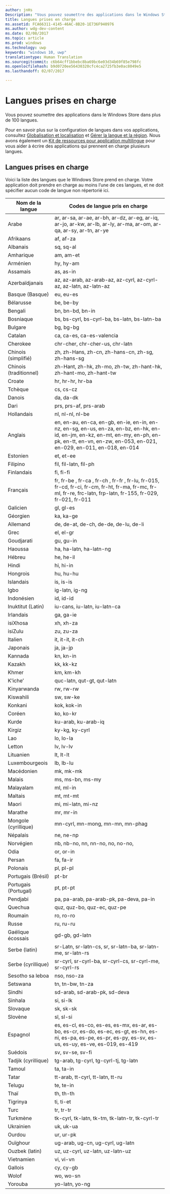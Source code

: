 ```yaml
---
author: jnHs
Description: "Vous pouvez soumettre des applications dans le Windows Store dans plus de 100 langues."
title: Langues prises en charge
ms.assetid: FCA66311-4145-46AC-8B20-1E736F940976
ms.author: wdg-dev-content
ms.date: 02/08/2017
ms.topic: article
ms.prod: windows
ms.technology: uwp
keywords: "windows 10, uwp"
translationtype: Human Translation
ms.sourcegitcommit: c6b64cff1bbebc8ba69bc6e03d34b69f85e798fc
ms.openlocfilehash: b9d0720ee56430320cfc4ca2725fb3e0ac8049e5
ms.lasthandoff: 02/07/2017

---
```


# <a name="supported-languages"></a>Langues prises en charge


Vous pouvez soumettre des applications dans le Windows Store dans plus de 100 langues.

Pour en savoir plus sur la configuration de langues dans vos applications, consultez [Globalisation et localisation](../globalizing/globalizing-portal.md) et [Gérer la langue et la région](../globalizing/manage-language-and-region.md). Nous avons également un [Kit de ressources pour application multilingue](https://msdn.microsoft.com/library/windows/apps/xaml/jj572370) pour vous aider à écrire des applications qui prennent en charge plusieurs langues.

## <a name="supported-languages"></a>Langues prises en charge


Voici la liste des langues que le Windows Store prend en charge. Votre application doit prendre en charge au moins l’une de ces langues, et ne doit spécifier aucun code de langue non répertorié ici.

| Nom de la langue         | Codes de langue pris en charge                                                                                                                                                                              |
|-----------------------|-------------------------------------------------------------------------------------------------------------------------------------------------------------------------------------------------------|
| Arabe                | ar, ar-sa, ar-ae, ar-bh, ar-dz, ar-eg, ar-iq, ar-jo, ar-kw, ar-lb, ar-ly, ar-ma, ar-om, ar-qa, ar-sy, ar-tn, ar-ye                                                                                    |
| Afrikaans             | af, af-za                                                                                                                                                                                             |
| Albanais              | sq, sq-al                                                                                                                                                                                             |
| Amharique               | am, am-et                                                                                                                                                                                             |
| Arménien              | hy, hy-am                                                                                                                                                                                             |
| Assamais              | as, as-in                                                                                                                                                                                             |
| Azerbaïdjanais           | az, az-arab, az-arab-az, az-cyrl, az-cyrl-az, az-latn, az-latn-az                                                                                                                                     |
| Basque (Basque)       | eu, eu-es                                                                                                                                                                                             |
| Bélarusse            | be, be-by                                                                                                                                                                                             |
| Bengali                | bn, bn-bd, bn-in                                                                                                                                                                                      |
| Bosniaque               | bs, bs-cyrl, bs-cyrl-ba, bs-latn, bs-latn-ba                                                                                                                                                          |
| Bulgare             | bg, bg-bg                                                                                                                                                                                             |
| Catalan               | ca, ca-es, ca-es-valencia                                                                                                                                                                             |
| Cherokee              | chr-cher, chr-cher-us, chr-latn                                                                                                                                                                       |
| Chinois (simplifié)  | zh, zh-Hans, zh-cn, zh-hans-cn, zh-sg, zh-hans-sg                                                                                                                                                     |
| Chinois (traditionnel) | zh-Hant, zh-hk, zh-mo, zh-tw, zh-hant-hk, zh-hant-mo, zh-hant-tw                                                                                                                                      |
| Croate              | hr, hr-hr, hr-ba                                                                                                                                                                                      |
| Tchèque                 | cs, cs-cz                                                                                                                                                                                             |
| Danois                | da, da-dk                                                                                                                                                                                             |
| Dari                  | prs, prs-af, prs-arab                                                                                                                                                                                 |
| Hollandais                 | nl, nl-nl, nl-be                                                                                                                                                                                      |
| Anglais               | en, en-au, en-ca, en-gb, en-ie, en-in, en-nz, en-sg, en-us, en-za, en-bz, en-hk, en-id, en-jm, en-kz, en-mt, en-my, en-ph, en-pk, en-tt, en-vn, en-zw, en-053, en-021, en-029, en-011, en-018, en-014 |
| Estonien              | et, et-ee                                                                                                                                                                                             |
| Filipino              | fil, fil-latn, fil-ph                                                                                                                                                                                 |
| Finlandais               | fi, fi-fi                                                                                                                                                                                             |
| Français                | fr, fr-be , fr-ca , fr-ch , fr-fr , fr-lu, fr-015, fr-cd, fr-ci, fr-cm, fr-ht, fr-ma, fr-mc, fr-ml, fr-re, frc-latn, frp-latn, fr-155, fr-029, fr-021, fr-011                                         |
| Galicien              | gl, gl-es                                                                                                                                                                                             |
| Géorgien              | ka, ka-ge                                                                                                                                                                                             |
| Allemand                | de, de-at, de-ch, de-de, de-lu, de-li                                                                                                                                                                 |
| Grec                 | el, el-gr                                                                                                                                                                                             |
| Goudjarati              | gu, gu-in                                                                                                                                                                                             |
| Haoussa                 | ha, ha-latn, ha-latn-ng                                                                                                                                                                               |
| Hébreu                | he, he-il                                                                                                                                                                                             |
| Hindi                 | hi, hi-in                                                                                                                                                                                             |
| Hongrois             | hu, hu-hu                                                                                                                                                                                             |
| Islandais             | is, is-is                                                                                                                                                                                             |
| Igbo                  | ig-latn, ig-ng                                                                                                                                                                                        |
| Indonésien            | id, id-id                                                                                                                                                                                             |
| Inuktitut (Latin)     | iu-cans, iu-latn, iu-latn-ca                                                                                                                                                                          |
| Irlandais                 | ga, ga-ie                                                                                                                                                                                             |
| isiXhosa              | xh, xh-za                                                                                                                                                                                             |
| isiZulu               | zu, zu-za                                                                                                                                                                                             |
| Italien               | it, it-it, it-ch                                                                                                                                                                                      |
| Japonais              | ja, ja-jp                                                                                                                                                                                            |
| Kannada               | kn, kn-in                                                                                                                                                                                             |
| Kazakh                | kk, kk-kz                                                                                                                                                                                             |
| Khmer                 | km, km-kh                                                                                                                                                                                             |
| K’iche’               | quc-latn, qut-gt, qut-latn                                                                                                                                                                            |
| Kinyarwanda           | rw, rw-rw                                                                                                                                                                                             |
| Kiswahili             | sw, sw-ke                                                                                                                                                                                             |
| Konkani               | kok, kok-in                                                                                                                                                                                           |
| Coréen                | ko, ko-kr                                                                                                                                                                                             |
| Kurde               | ku-arab, ku-arab-iq                                                                                                                                                                                   |
| Kirgiz                | ky-kg, ky-cyrl                                                                                                                                                                                        |
| Lao                   | lo, lo-la                                                                                                                                                                                             |
| Letton               | lv, lv-lv                                                                                                                                                                                             |
| Lituanien            | lt, lt-lt                                                                                                                                                                                             |
| Luxembourgeois         | lb, lb-lu                                                                                                                                                                                             |
| Macédonien            | mk, mk-mk                                                                                                                                                                                             |
| Malais                 | ms, ms-bn, ms-my                                                                                                                                                                                      |
| Malayalam             | ml, ml-in                                                                                                                                                                                             |
| Maltais               | mt, mt-mt                                                                                                                                                                                             |
| Maori                 | mi, mi-latn, mi-nz                                                                                                                                                                                    |
| Marathe               | mr, mr-in                                                                                                                                                                                             |
| Mongole (cyrillique)  | mn-cyrl, mn-mong, mn-mn, mn-phag                                                                                                                                                                      |
| Népalais                | ne, ne-np                                                                                                                                                                                             |
| Norvégien             | nb, nb-no, nn, nn-no, no, no-no,                                                                                                                                                                      |
| Odia                  | or, or-in                                                                                                                                                                                             |
| Persan               | fa, fa-ir                                                                                                                                                                                             |
| Polonais                | pl, pl-pl                                                                                                                                                                                             |
| Portugais (Brésil)   | pt-br                                                                                                                                                                                                 |
| Portugais (Portugal) | pt, pt-pt                                                                                                                                                                                             |
| Pendjabi               | pa, pa-arab, pa-arab-pk, pa-deva, pa-in                                                                                                                                                               |
| Quechua               | quz, quz-bo, quz-ec, quz-pe                                                                                                                                                                           |
| Roumain              | ro, ro-ro                                                                                                                                                                                             |
| Russe               | ru, ru-ru                                                                                                                                                                                            |
| Gaélique écossais       | gd-gb, gd-latn                                                                                                                                                                                        |
| Serbe (latin)       | sr-Latn, sr-latn-cs, sr, sr-latn-ba, sr-latn-me, sr-latn-rs                                                                                                                                           |
| Serbe (cyrillique)    | sr-cyrl, sr-cyrl-ba, sr-cyrl-cs, sr-cyrl-me, sr-cyrl-rs                                                                                                                                               |
| Sesotho sa leboa      | nso, nso-za                                                                                                                                                                                           |
| Setswana              | tn, tn-bw, tn-za                                                                                                                                                                                      |
| Sindhi                | sd-arab, sd-arab-pk, sd-deva                                                                                                                                                                          |
| Sinhala               | si, si-lk                                                                                                                                                                                             |
| Slovaque                | sk, sk-sk                                                                                                                                                                                             |
| Slovène             | sl, sl-si                                                                                                                                                                                             |
| Espagnol               | es, es-cl, es-co, es-es, es-mx, es-ar, es-bo, es-cr, es-do, es-ec, es-gt, es-hn, es-ni, es-pa, es-pe, es-pr, es-py, es-sv, es-us, es-uy, es-ve, es-019, es-419                                        |
| Suédois               | sv, sv-se, sv-fi                                                                                                                                                                                      |
| Tadjik (cyrillique)      | tg-arab, tg-cyrl, tg-cyrl-tj, tg-latn                                                                                                                                                                 |
| Tamoul                 | ta, ta-in                                                                                                                                                                                             |
| Tatar                 | tt-arab, tt-cyrl, tt-latn, tt-ru                                                                                                                                                                      |
| Telugu                | te, te-in                                                                                                                                                                                             |
| Thaï                  | th, th-th                                                                                                                                                                                             |
| Tigrinya              | ti, ti-et                                                                                                                                                                                             |
| Turc               | tr, tr-tr                                                                                                                                                                                             |
| Turkmène               | tk-cyrl, tk-latn, tk-tm, tk-latn-tr, tk-cyrl-tr                                                                                                                                                       |
| Ukrainien             | uk, uk-ua                                                                                                                                                                                             |
| Ourdou                  | ur, ur-pk                                                                                                                                                                                             |
| Ouïghour                | ug-arab, ug-cn, ug-cyrl, ug-latn                                                                                                                                                                      |
| Ouzbek (latin)         | uz, uz-cyrl, uz-latn, uz-latn-uz                                                                                                                                                                      |
| Vietnamien            | vi, vi-vn                                                                                                                                                                                             |
| Gallois                 | cy, cy-gb                                                                                                                                                                                             |
| Wolof                 | wo, wo-sn                                                                                                                                                                                             |
| Yorouba                | yo-latn, yo-ng                                                                                                                                                                                        |

 

 

 





